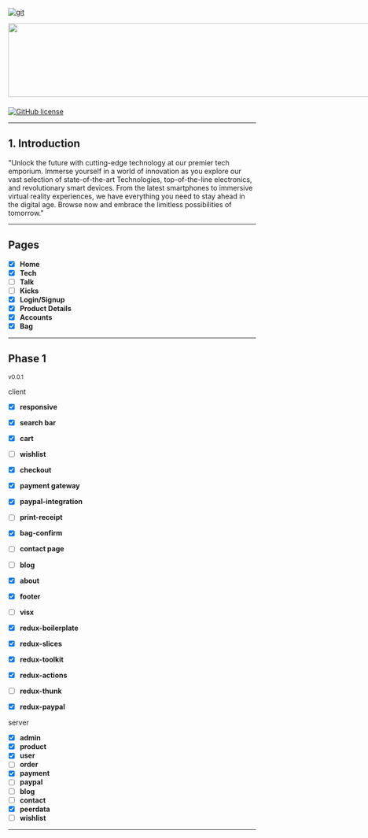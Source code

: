 
[![git](https://img.shields.io/badge/--F05032?logo=git&logoColor=ffffff)](http://git-scm.com/)

<div align="center" style='display:inline-flex'>

<img src="https://i.ibb.co/kHt2WWW/tolbytech-logo.png" width="800" height="150">
<br/>


<br/>

<div style='text-align:right'>
    <h1><b>TOLBY TECHNOLOGIES</b></h1>

![GitHub repo size](https://custom-icon-badges.demolab.com/badge/tolbytech-UNDER%20DEVELOPMENT-blue.svg?logo=tolby%20technologies&logoColor=white)
<br/>

</div>
</div>


<br/>

[![GitHub license](https://img.shields.io/github/license/Naereen/StrapDown.js.svg)](https://github.com/Naereen/StrapDown.js/blob/master/LICENSE)
<br/>
<hr>

## 1. Introduction


"Unlock the future with cutting-edge
    technology at our premier tech emporium. Immerse yourself in a world of
    innovation as you explore our vast selection of state-of-the-art Technologies,
    top-of-the-line electronics, and revolutionary smart devices. From the
    latest smartphones to immersive virtual reality experiences, we have
    everything you need to stay ahead in the digital age. Browse now and embrace
    the limitless possibilities of tomorrow."

<hr>

## Pages

- [x] **Home**
- [x] **Tech**
- [ ] **Talk**
- [ ] **Kicks**
- [x] **Login/Signup**
- [x] **Product Details**
- [x] **Accounts**
- [x] **Bag**

<hr>

## Phase 1

<sub>
v0.0.1
</sub>

<br/>

client
- [x] **responsive**
- [x] **search bar**
- [x] **cart**
- [ ] **wishlist**
- [x] **checkout**
- [x] **payment gateway**
- [x] **paypal-integration**
- [ ] **print-receipt**
- [x] **bag-confirm**
- [ ] **contact page**
- [ ] **blog**
- [x] **about**
- [x] **footer**
- [ ] **visx**


- [x] **redux-boilerplate**
- [x] **redux-slices**
- [x] **redux-toolkit**
- [x] **redux-actions**
- [ ] **redux-thunk**
- [x] **redux-paypal**

server
- [x] **admin**
- [x] **product**
- [x] **user**
- [ ] **order**
- [x] **payment**
- [ ] **paypal**
- [ ] **blog**
- [ ] **contact**
- [x] **peerdata**
- [ ] **wishlist**

<hr>